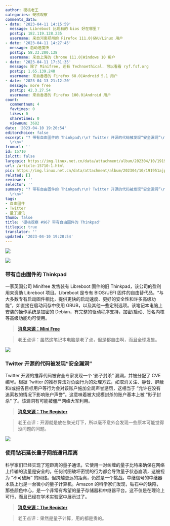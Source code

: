 ```yaml
---
author: 硬核老王
categories: 硬核观察
comments_data:
- date: '2023-04-11 14:15:59'
  message: Libreboot 比现有的 bios 好在哪里？
  postip: 182.119.128.235
  username: 来自河南郑州的 Firefox 111.0|GNU/Linux 用户
- date: '2023-04-11 14:27:45'
  message: 启动速度快
  postip: 58.33.200.138
  username: 来自上海的 Chrome 111.0|Windows 10 用户
- date: '2023-04-11 17:31:35'
  message: 除了 Minifree, 还有 Technoethical. 可以看看 ryf.fsf.org
  postip: 1.65.139.240
  username: 来自香港的 Firefox 68.0|Android 5.1 用户
- date: '2023-04-13 21:12:20'
  message: more free
  postip: 42.3.27.54
  username: 来自香港的 Firefox 100.0|Android 用户
count:
  commentnum: 4
  favtimes: 0
  likes: 0
  sharetimes: 0
  viewnum: 3682
date: '2023-04-10 19:20:54'
editorchoice: false
excerpt: "? 带有自由固件的 Thinkpad\r\n? Twitter 开源的代码被发现“安全漏洞”\r\n? 使用钻石延长量子网络通讯距离\r\n»
  \r\n»"
fromurl: ''
id: 15710
islctt: false
largepic: https://img.linux.net.cn/data/attachment/album/202304/10/191951ajpkf5h2ef6pq6e2.jpg
url: /article-15710-1.html
pic: https://img.linux.net.cn/data/attachment/album/202304/10/191951ajpkf5h2ef6pq6e2.jpg.thumb.jpg
related: []
reviewer: ''
selector: ''
summary: "? 带有自由固件的 Thinkpad\r\n? Twitter 开源的代码被发现“安全漏洞”\r\n? 使用钻石延长量子网络通讯距离\r\n»
  \r\n»"
tags:
- 自由固件
- Twitter
- 量子通讯
thumb: false
title: '硬核观察 #967 带有自由固件的 Thinkpad'
titlepic: true
translator: ''
updated: '2023-04-10 19:20:54'
---
```


![](https://img.linux.net.cn/data/attachment/album/202304/10/191951ajpkf5h2ef6pq6e2.jpg)


![](https://img.linux.net.cn/data/attachment/album/202304/10/192001tvoqqcoc3cna33xn.jpg)


### 带有自由固件的 Thinkpad


一家英国公司 Minifree 发售装有 Libreboot 固件的旧 Thinkpad，该公司的盈利用来资助 Libreboot 项目。Libreboot 是专有 BIOS/UEFI 固件的自由替代品，“与大多数专有启动固件相比，提供更快的启动速度、更好的安全性和许多高级功能”，如直接在启动闪存中使用 GRUB，以及其他一些定制选项。该笔记本电脑上安装的操作系统是加密的 Debian，有完整的驱动程序支持，加密/启动、签名内核等高级功能均可使用。



> 
> **[消息来源：Mini Free](https://minifree.org/)**
> 
> 
> 



> 
> 老王点评：虽然这笔记本电脑是老了点，但是都自由啊，而且全球发售。
> 
> 
> 


![](https://img.linux.net.cn/data/attachment/album/202304/10/192012w12ulsqcha6wmqcs.jpg)


### Twitter 开源的代码被发现“安全漏洞”


Twitter 开源的推荐代码被安全专家发现一个 ‘影子封杀” 漏洞，并被分配了 CVE 编号。根据 Twitter 的推荐算法对负面行为的处理方式，如取消关注、静音、屏蔽和/或报告目标用户等行为会对该账户施加全局声誉惩罚，这相当于 “允许在没有追索权的情况下影响账户声誉”。这意味着被大规模封杀的账户基本上被 “影子封杀” 了。该漏洞有可能被僵尸网络大军利用。



> 
> **[消息来源：The Register](https://www.theregister.com/2023/04/07/twitter_code_cve_substack/)**
> 
> 
> 



> 
> 老王点评：开源就是放在聚光灯下，所以毫不意外会发现一些原本可能觉得没问题的问题。
> 
> 
> 


![](https://img.linux.net.cn/data/attachment/album/202304/10/192026txkb17lzabxz7m0l.jpg)


### 使用钻石延长量子网络通讯距离


科学家们已经实现了短距离的量子通讯，它使用一对纠缠的量子比特来确保在网络上传输的流量是安全的。任何试图破坏密钥的行为都会导致量子状态崩溃，这被视为 “不可破解” 的网络。但跨越更远的距离，仍然是一个挑战。中继信号的中继器本质上也是一台微小的量子计算机。Amazon 的科学家们发现，钻石中的缺陷，那些颜色中心，是一个非常有希望的量子存储器和中继器平台。这不仅是在理论上可行，而且已经在学术实验室中展示过了。



> 
> **[消息来源：The Register](https://www.theregister.com/2023/04/06/amazon_quantum_networks_diamonds/)**
> 
> 
> 



> 
> 老王点评：果然是量子计算，用的都是贵的。
> 
> 
>